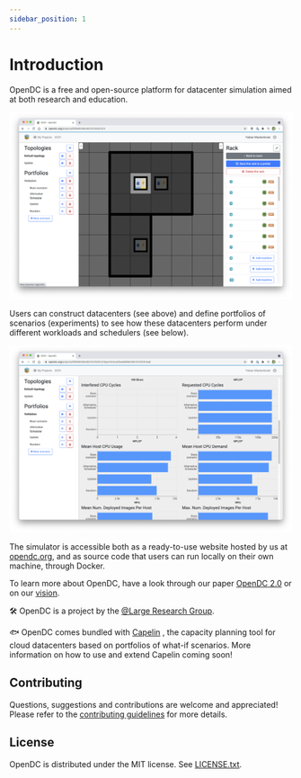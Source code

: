 ```yaml
---
sidebar_position: 1
---
```


# Introduction

OpenDC is a free and open-source platform for datacenter simulation aimed at both research and education.

![Datacenter construction in OpenDC](img/screenshot-construction.png)

Users can construct datacenters (see above) and define portfolios of scenarios (experiments) to see how these
datacenters perform under different workloads and schedulers (see below).

![Datacenter simulation in OpenDC](img/screenshot-simulation.png)

The simulator is accessible both as a ready-to-use website hosted by us at [opendc.org](https://opendc.org), and as
source code that users can run locally on their own machine, through Docker.

To learn more
about OpenDC, have a look through our paper [OpenDC 2.0](https://atlarge-research.com/pdfs/ccgrid21-opendc-paper.pdf)
or on our [vision](https://atlarge-research.com/pdfs/opendc-vision17ispdc_cr.pdf).

🛠 OpenDC is a project by the [@Large Research Group](https://atlarge-research.com).

🐟 OpenDC comes bundled
with [Capelin](https://repository.tudelft.nl/islandora/object/uuid:d6d50861-86a3-4dd3-a13f-42d84db7af66?collection=education)
, the capacity planning tool for cloud datacenters based on portfolios of what-if scenarios. More information on how to
use and extend Capelin coming soon!

## Contributing

Questions, suggestions and contributions are welcome and appreciated!
Please refer to the [contributing guidelines](../community/contributing) for more details.

## License

OpenDC is distributed under the MIT license. See [LICENSE.txt](https://github.com/atlarge-research/opendc/tree/master/LICENSE.txt).
